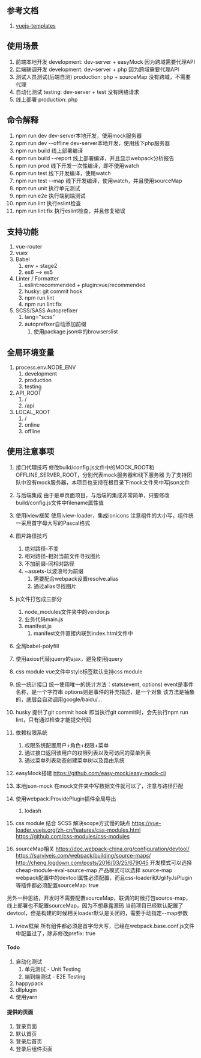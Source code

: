 ## 参考文档
1. [vuejs-templates](http://vuejs-templates.github.io/webpack/)


## 使用场景
1. 前端本地开发
    development: dev-server + easyMock
    因为跨域需要代理API
1. 后端联调开发
    development: dev-server + php
    因为跨域需要代理API
1. 测试人员测试(后端自测)
    production: php + sourceMap
    没有跨域，不需要代理
1. 自动化测试
    testing: dev-server + test
    没有网络请求
1. 线上部署
    production: php


## 命令解释
1. npm run dev
    dev-server本地开发，使用mock服务器
1. npm run dev --offline
    dev-server本地开发，使用线下php服务器
1. npm run build
    线上部署编译
1. npm run build --report
    线上部署编译，并且显示webpack分析报告
1. npm run prod
    线下开发一次性编译，即不使用watch
1. npm run test
    线下开发编译，使用watch
1. npm run test --map
    线下开发编译，使用watch，并且使用sourceMap
1. npm run unit
    执行单元测试
1. npm run e2e
    执行端到端测试
1. npm run lint
    执行eslint检查
1. npm run lint:fix
    执行eslint检查，并且修复错误


## 支持功能
1. vue-router
1. vuex
1. Babel
    1. env + stage2
    1. es6 --> es5
1. Linter / Formatter
    1. eslint:recommended + plugin:vue/recommended
    1. husky: git commit hook
    1. npm run lint
    1. npm run lint:fix
1. SCSS/SASS Autoprefixer
    1. lang="scss"
    1. autoprefixer自动添加前缀
        1. 使用package.json中的browserslist


## 全局环境变量
1. process.env.NODE_ENV
    1. development
    1. production
    1. testing
1. API_ROOT
    1. /
    1. /api
1. LOCAL_ROOT
    1. /
    1. online
    1. offline


## 使用注意事项
1. 接口代理技巧
修改build/config.js文件中的MOCK_ROOT和OFFLINE_SERVER_ROOT，分别代表mock服务器和线下服务器
为了支持团队中没有mock服务器，本项目也支持在根目录下mock文件夹中写json文件

1. 与后端集成
由于是单页面项目，与后端的集成非常简单，只要修改build/config.js文件中filename属性值

1. 使用iview框架
使用iview-loader，集成ionicons
注意组件的大小写，组件统一采用首字母大写的Pascal格式

1. 图片路径技巧
    1. 绝对路径-不变
    1. 相对路径-相对当前文件寻找图片
    1. 不加前缀-同相对路径
    1. ~assets-以波浪号为前缀
        1. 需要配合webpack设置resolve.alias
        1. 通过alias寻找图片

1. js文件打包成三部分
    1. node_modules文件夹中的vendor.js
    1. 业务代码main.js
    1. manifest.js
        1. manifest文件直接内联到index.html文件中

1. 全局babel-polyfill

1. 使用axios代替jquery的ajax，避免使用jquery

1. css module
vue文件中style标签默认支持css module

1. 统一统计接口
统一使用唯一的统计方法：stats(event, options)
event是事件名称，是一个字符串
options则是事件的补充描述，是一个对象
该方法是抽象的，底层会自动调用google/baidu/...

1. husky
提供了git commit hook
即当执行git commit时，会先执行npm run lint，只有通过检查才能提交代码

1. 依赖权限系统
    1. 权限系统配置用户+角色+权限+菜单
    1. 通过接口返回该用户的权限列表以及可访问的菜单列表
    1. 通过菜单列表动态创建菜单树以及路由系统

1. easyMock搭建
    https://github.com/easy-mock/easy-mock-cli

1. 本地json-mock
    在mock文件夹中写数据文件就可以了，注意与路径匹配

1. 使用webpack.ProvidePlugin插件全局导出
    1. lodash

1. css module 结合 SCSS
解决scope方式慢的缺点
https://vue-loader.vuejs.org/zh-cn/features/css-modules.html
https://github.com/css-modules/css-modules

1. sourceMap相关
https://doc.webpack-china.org/configuration/devtool/
https://survivejs.com/webpack/building/source-maps/
http://cheng.logdown.com/posts/2016/03/25/679045
开发模式可以选择 cheap-module-eval-source-map
产品模式可以选择 source-map
webpack配置中的devtool属性必须配置，而且css-loader和UglifyJsPlugin等插件都必须配置sourceMap: true

另外一种思路，开发时不需要配置sourceMap，联调的时候打包source-map，线上部署也不配置sourceMap，因为不想暴露源码
当前项目已经默认配置了devtool，但是构建的时候相关loader默认是关闭的，需要手动指定--map参数

1. iview框架
所有组件都必须是首字母大写，已经在webpack.base.conf.js文件中配置过了，除非修改prefix: true

#### Todo
1. 自动化测试
    1. 单元测试 - Unit Testing
    1. 端到端测试 - E2E Testing
1. happypack
1. dllplugin
1. 使用yarn
#### 提供的页面
1. 登录页面
1. 默认首页
1. 登录后首页
1. 登录后组件页面
